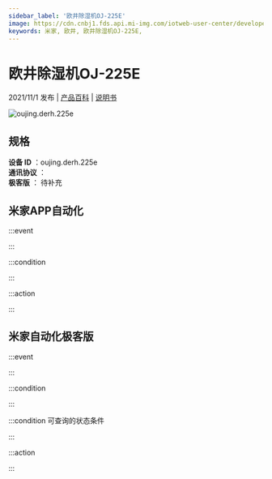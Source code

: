 ```yaml
---
sidebar_label: '欧井除湿机OJ-225E'
image: https://cdn.cnbj1.fds.api.mi-img.com/iotweb-user-center/developer_1679068994147z6c0E744.png?GalaxyAccessKeyId=AKVGLQWBOVIRQ3XLEW&Expires=9223372036854775807&Signature=jqIYLA3Qc7Ic0Wkj7Kj9RNXUWzw=
keywords: 米家, 欧井, 欧井除湿机OJ-225E, 
---
```

# 欧井除湿机OJ-225E

2021/11/1 发布 | [产品百科](https://home.mi.com/webapp/content/baike/product/index.html?model=oujing.derh.225e/) | [说明书](https://home.mi.com/views/introduction.html?model=oujing.derh.225e&region=cn)

![oujing.derh.225e](https://cdn.cnbj1.fds.api.mi-img.com/iotweb-user-center/developer_1679068994147z6c0E744.png?GalaxyAccessKeyId=AKVGLQWBOVIRQ3XLEW&Expires=9223372036854775807&Signature=jqIYLA3Qc7Ic0Wkj7Kj9RNXUWzw=)

## 规格  
> 
**设备 ID** ：oujing.derh.225e  
**通讯协议** ：  
**极客版**  ： 待补充 


## 米家APP自动化  

:::event  

:::

:::condition  

:::

:::action   

:::

## 米家自动化极客版  

:::event  

:::

:::condition  

:::

:::condition 可查询的状态条件  

:::

:::action  

:::

        
